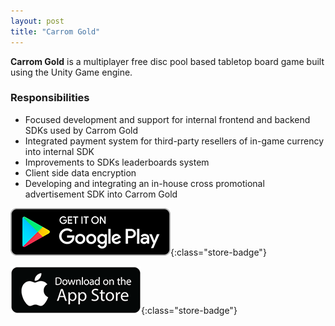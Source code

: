 ```yaml
---
layout: post
title: "Carrom Gold"
---
```


**Carrom Gold** is a multiplayer free disc pool based tabletop board game built using the Unity Game engine.

### Responsibilities
- Focused development and support for internal frontend and backend SDKs used by Carrom Gold
- Integrated payment system for third-party resellers of in-game currency into internal SDK
- Improvements to SDKs leaderboards system
- Client side data encryption
- Developing and integrating an in-house cross promotional advertisement SDK into Carrom Gold

[![Play Store Link](/assets/media/google-play-badge.png)](https://play.google.com/store/apps/details?id=com.moonfrog.carromgold&hl=en_IN&gl=US){:class="store-badge"}

[![App Store Link](/assets/media/app-store-badge.png)](https://apps.apple.com/us/app/carrom-gold-game-of-friends/id1564244419){:class="store-badge"}